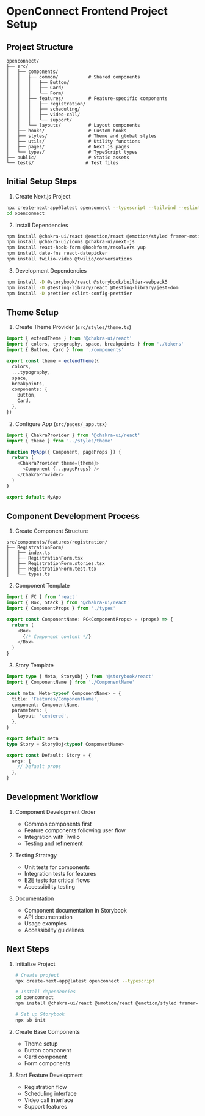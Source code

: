# OpenConnect Frontend Project Setup

## Project Structure
```
openconnect/
├── src/
│   ├── components/
│   │   ├── common/           # Shared components
│   │   │   ├── Button/
│   │   │   ├── Card/
│   │   │   └── Form/
│   │   ├── features/         # Feature-specific components
│   │   │   ├── registration/
│   │   │   ├── scheduling/
│   │   │   ├── video-call/
│   │   │   └── support/
│   │   └── layouts/          # Layout components
│   ├── hooks/                # Custom hooks
│   ├── styles/               # Theme and global styles
│   ├── utils/                # Utility functions
│   ├── pages/                # Next.js pages
│   └── types/                # TypeScript types
├── public/                   # Static assets
└── tests/                   # Test files
```

## Initial Setup Steps

1. Create Next.js Project
```bash
npx create-next-app@latest openconnect --typescript --tailwind --eslint
cd openconnect
```

2. Install Dependencies
```bash
npm install @chakra-ui/react @emotion/react @emotion/styled framer-motion
npm install @chakra-ui/icons @chakra-ui/next-js
npm install react-hook-form @hookform/resolvers yup
npm install date-fns react-datepicker
npm install twilio-video @twilio/conversations
```

3. Development Dependencies
```bash
npm install -D @storybook/react @storybook/builder-webpack5
npm install -D @testing-library/react @testing-library/jest-dom
npm install -D prettier eslint-config-prettier
```

## Theme Setup

1. Create Theme Provider (`src/styles/theme.ts`)
```typescript
import { extendTheme } from '@chakra-ui/react'
import { colors, typography, space, breakpoints } from './tokens'
import { Button, Card } from './components'

export const theme = extendTheme({
  colors,
  ...typography,
  space,
  breakpoints,
  components: {
    Button,
    Card,
  },
})
```

2. Configure App (`src/pages/_app.tsx`)
```typescript
import { ChakraProvider } from '@chakra-ui/react'
import { theme } from '../styles/theme'

function MyApp({ Component, pageProps }) {
  return (
    <ChakraProvider theme={theme}>
      <Component {...pageProps} />
    </ChakraProvider>
  )
}

export default MyApp
```

## Component Development Process

1. Create Component Structure
```
src/components/features/registration/
├── RegistrationForm/
│   ├── index.ts
│   ├── RegistrationForm.tsx
│   ├── RegistrationForm.stories.tsx
│   ├── RegistrationForm.test.tsx
│   └── types.ts
```

2. Component Template
```typescript
import { FC } from 'react'
import { Box, Stack } from '@chakra-ui/react'
import { ComponentProps } from './types'

export const ComponentName: FC<ComponentProps> = (props) => {
  return (
    <Box>
      {/* Component content */}
    </Box>
  )
}
```

3. Story Template
```typescript
import type { Meta, StoryObj } from '@storybook/react'
import { ComponentName } from './ComponentName'

const meta: Meta<typeof ComponentName> = {
  title: 'Features/ComponentName',
  component: ComponentName,
  parameters: {
    layout: 'centered',
  },
}

export default meta
type Story = StoryObj<typeof ComponentName>

export const Default: Story = {
  args: {
    // Default props
  },
}
```

## Development Workflow

1. Component Development Order
   - Common components first
   - Feature components following user flow
   - Integration with Twilio
   - Testing and refinement

2. Testing Strategy
   - Unit tests for components
   - Integration tests for features
   - E2E tests for critical flows
   - Accessibility testing

3. Documentation
   - Component documentation in Storybook
   - API documentation
   - Usage examples
   - Accessibility guidelines

## Next Steps

1. Initialize Project
   ```bash
   # Create project
   npx create-next-app@latest openconnect --typescript
   
   # Install dependencies
   cd openconnect
   npm install @chakra-ui/react @emotion/react @emotion/styled framer-motion
   
   # Set up Storybook
   npx sb init
   ```

2. Create Base Components
   - Theme setup
   - Button component
   - Card component
   - Form components

3. Start Feature Development
   - Registration flow
   - Scheduling interface
   - Video call interface
   - Support features 